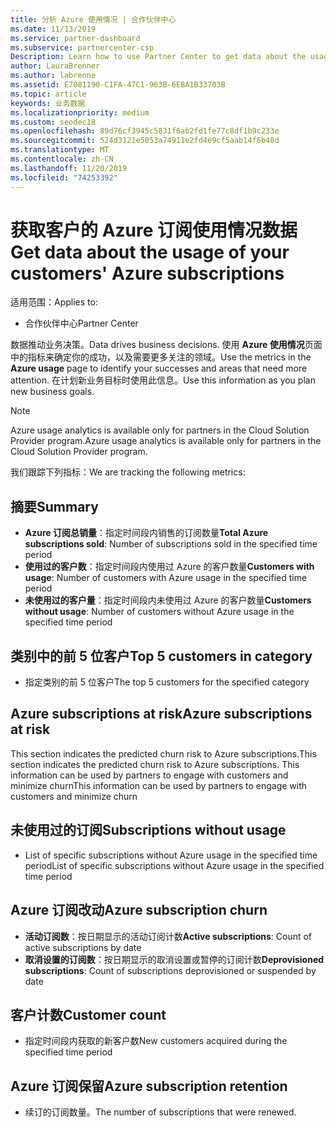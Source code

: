 ```yaml
---
title: 分析 Azure 使用情况 | 合作伙伴中心
ms.date: 11/13/2019
ms.service: partner-dashboard
ms.subservice: partnercenter-csp
Description: Learn how to use Partner Center to get data about the usage of your customers' Azure subscriptions.
author: LauraBrenner
ms.author: labrenne
ms.assetid: E7081190-C1FA-47C1-963B-6EBA1B33703B
ms.topic: article
keywords: 业务数据
ms.localizationpriority: medium
ms.custom: seodec18
ms.openlocfilehash: 89d76cf3945c5831f6ab2fd1fe77c8df1b9c233e
ms.sourcegitcommit: 524d3121e5053a74911e2fd4e9cf5aab14f6b48d
ms.translationtype: MT
ms.contentlocale: zh-CN
ms.lasthandoff: 11/20/2019
ms.locfileid: "74253392"
---
```

# <a name="get-data-about-the-usage-of-your-customers-azure-subscriptions"></a><span data-ttu-id="a8a5b-104">获取客户的 Azure 订阅使用情况数据</span><span class="sxs-lookup"><span data-stu-id="a8a5b-104">Get data about the usage of your customers' Azure subscriptions</span></span>

<span data-ttu-id="a8a5b-105">适用范围：</span><span class="sxs-lookup"><span data-stu-id="a8a5b-105">Applies to:</span></span>

- <span data-ttu-id="a8a5b-106">合作伙伴中心</span><span class="sxs-lookup"><span data-stu-id="a8a5b-106">Partner Center</span></span>

<span data-ttu-id="a8a5b-107">数据推动业务决策。</span><span class="sxs-lookup"><span data-stu-id="a8a5b-107">Data drives business decisions.</span></span> <span data-ttu-id="a8a5b-108">使用 **Azure 使用情况**页面中的指标来确定你的成功，以及需要更多关注的领域。</span><span class="sxs-lookup"><span data-stu-id="a8a5b-108">Use the metrics in the **Azure usage** page to identify your successes and areas that need more attention.</span></span> <span data-ttu-id="a8a5b-109">在计划新业务目标时使用此信息。</span><span class="sxs-lookup"><span data-stu-id="a8a5b-109">Use this information as you plan new business goals.</span></span>

> [!NOTE]
> <span data-ttu-id="a8a5b-110">Azure usage analytics is available only for partners in the Cloud Solution Provider program.</span><span class="sxs-lookup"><span data-stu-id="a8a5b-110">Azure usage analytics is available only for partners in the Cloud Solution Provider program.</span></span>

<span data-ttu-id="a8a5b-111">我们跟踪下列指标：</span><span class="sxs-lookup"><span data-stu-id="a8a5b-111">We are tracking the following metrics:</span></span>

## <a name="summary"></a><span data-ttu-id="a8a5b-112">摘要</span><span class="sxs-lookup"><span data-stu-id="a8a5b-112">Summary</span></span>

- <span data-ttu-id="a8a5b-113">**Azure 订阅总销量**：指定时间段内销售的订阅数量</span><span class="sxs-lookup"><span data-stu-id="a8a5b-113">**Total Azure subscriptions sold**: Number of subscriptions sold in the specified time period</span></span>  
- <span data-ttu-id="a8a5b-114">**使用过的客户数**：指定时间段内使用过 Azure 的客户数量</span><span class="sxs-lookup"><span data-stu-id="a8a5b-114">**Customers with usage**: Number of customers with Azure usage in the specified time period</span></span>  
- <span data-ttu-id="a8a5b-115">**未使用过的客户量**：指定时间段内未使用过 Azure 的客户数量</span><span class="sxs-lookup"><span data-stu-id="a8a5b-115">**Customers without usage**: Number of customers without Azure usage in the specified time period</span></span>  

## <a name="top-5-customers-in-category"></a><span data-ttu-id="a8a5b-116">类别中的前 5 位客户</span><span class="sxs-lookup"><span data-stu-id="a8a5b-116">Top 5 customers in category</span></span>

- <span data-ttu-id="a8a5b-117">指定类别的前 5 位客户</span><span class="sxs-lookup"><span data-stu-id="a8a5b-117">The top 5 customers for the specified category</span></span>  

## <a name="azure-subscriptions-at-risk"></a><span data-ttu-id="a8a5b-118">Azure subscriptions at risk</span><span class="sxs-lookup"><span data-stu-id="a8a5b-118">Azure subscriptions at risk</span></span>

<span data-ttu-id="a8a5b-119">This section indicates the predicted churn risk to Azure subscriptions.</span><span class="sxs-lookup"><span data-stu-id="a8a5b-119">This section indicates the predicted churn risk to Azure subscriptions.</span></span> <span data-ttu-id="a8a5b-120">This information can be used by partners to engage with customers and minimize churn</span><span class="sxs-lookup"><span data-stu-id="a8a5b-120">This information can be used by partners to engage with customers and minimize churn</span></span>

## <a name="subscriptions-without-usage"></a><span data-ttu-id="a8a5b-121">未使用过的订阅</span><span class="sxs-lookup"><span data-stu-id="a8a5b-121">Subscriptions without usage</span></span>

- <span data-ttu-id="a8a5b-122">List of specific subscriptions without Azure usage in the specified time period</span><span class="sxs-lookup"><span data-stu-id="a8a5b-122">List of specific subscriptions without Azure usage in the specified time period</span></span>  

## <a name="azure-subscription-churn"></a><span data-ttu-id="a8a5b-123">Azure 订阅改动</span><span class="sxs-lookup"><span data-stu-id="a8a5b-123">Azure subscription churn</span></span>

- <span data-ttu-id="a8a5b-124">**活动订阅数**：按日期显示的活动订阅计数</span><span class="sxs-lookup"><span data-stu-id="a8a5b-124">**Active subscriptions**: Count of active subscriptions by date</span></span>  
- <span data-ttu-id="a8a5b-125">**取消设置的订阅数**：按日期显示的取消设置或暂停的订阅计数</span><span class="sxs-lookup"><span data-stu-id="a8a5b-125">**Deprovisioned subscriptions**: Count of subscriptions deprovisioned or suspended by date</span></span>  

## <a name="customer-count"></a><span data-ttu-id="a8a5b-126">客户计数</span><span class="sxs-lookup"><span data-stu-id="a8a5b-126">Customer count</span></span>

- <span data-ttu-id="a8a5b-127">指定时间段内获取的新客户数</span><span class="sxs-lookup"><span data-stu-id="a8a5b-127">New customers acquired during the specified time period</span></span>  

## <a name="azure-subscription-retention"></a><span data-ttu-id="a8a5b-128">Azure 订阅保留</span><span class="sxs-lookup"><span data-stu-id="a8a5b-128">Azure subscription retention</span></span>

- <span data-ttu-id="a8a5b-129">续订的订阅数量。</span><span class="sxs-lookup"><span data-stu-id="a8a5b-129">The number of subscriptions that were renewed.</span></span>
